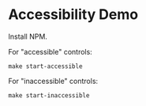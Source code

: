 # Accessibility Demo

Install NPM.

For "accessible" controls:

`make start-accessible`

For "inaccessible" controls:

`make start-inaccessible`